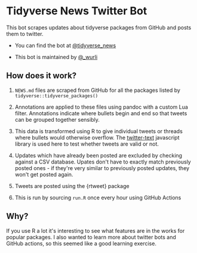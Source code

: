 # Tidyverse News Twitter Bot

This bot scrapes updates about tidyverse packages from GitHub and posts
them to twitter.

-   You can find the bot at
    [\@tidyverse_news](https://twitter.com/tidyverse_news)

-   This bot is maintained by [\@_wurli](https://twitter.com/_wurli)

## How does it work?

1.  `NEWS.md` files are scraped from GitHub for all the packages listed
    by `tidyverse::tidyverse_packages()`

2.  Annotations are applied to these files using pandoc with a custom
    Lua filter. Annotations indicate where bullets begin and end so that
    tweets can be grouped together sensibly.

3.  This data is transformed using R to give individual tweets or
    threads where bullets would otherwise overflow. The
    [twitter-text](https://github.com/twitter/twitter-text) javascript
    library is used here to test whether tweets are valid or not.

4.  Updates which have already been posted are excluded by checking against 
    a CSV database. Upates don't have to exactly match previously posted ones -
    if they're very similar to previously posted updates, they won't get posted
    again.

5.  Tweets are posted using the {rtweet} package

6.  This is run by sourcing `run.R` once every hour using GitHub
    Actions

## Why?

If you use R a lot it's interesting to see what features are in the
works for popular packages. I also wanted to learn more about twitter
bots and GitHub actions, so this seemed like a good learning exercise.

